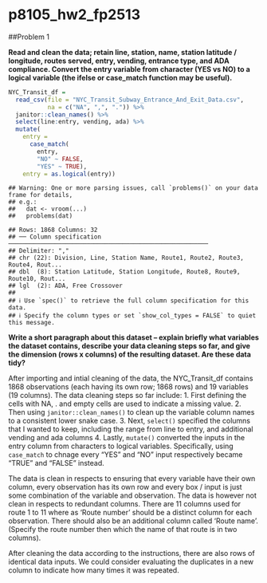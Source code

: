 p8105_hw2_fp2513
================

\##Problem 1

**Read and clean the data; retain line, station, name, station latitude
/ longitude, routes served, entry, vending, entrance type, and ADA
compliance. Convert the entry variable from character (YES vs NO) to a
logical variable (the ifelse or case_match function may be useful).**

``` r
NYC_Transit_df = 
  read_csv(file = "NYC_Transit_Subway_Entrance_And_Exit_Data.csv", 
           na = c("NA", ",", ".")) %>% 
  janitor::clean_names() %>% 
  select(line:entry, vending, ada) %>% 
  mutate(
    entry = 
      case_match(
        entry, 
        "NO" ~ FALSE, 
        "YES" ~ TRUE),
    entry = as.logical(entry))
```

    ## Warning: One or more parsing issues, call `problems()` on your data frame for details,
    ## e.g.:
    ##   dat <- vroom(...)
    ##   problems(dat)

    ## Rows: 1868 Columns: 32
    ## ── Column specification ────────────────────────────────────────────────────────
    ## Delimiter: ","
    ## chr (22): Division, Line, Station Name, Route1, Route2, Route3, Route4, Rout...
    ## dbl  (8): Station Latitude, Station Longitude, Route8, Route9, Route10, Rout...
    ## lgl  (2): ADA, Free Crossover
    ## 
    ## ℹ Use `spec()` to retrieve the full column specification for this data.
    ## ℹ Specify the column types or set `show_col_types = FALSE` to quiet this message.

**Write a short paragraph about this dataset – explain briefly what
variables the dataset contains, describe your data cleaning steps so
far, and give the dimension (rows x columns) of the resulting dataset.
Are these data tidy?**

After importing and intial cleaning of the data, the NYC_Transit_df
contains 1868 observations (each having its own row; 1868 rows) and 19
variables (19 columns). The data cleaning steps so far include: 1. First
defining the cells with NA, . and empty cells are used to indicate a
missing value. 2. Then using `janitor::clean_names()` to clean up the
variable column names to a consistent lower snake case. 3. Next,
`select()` specified the columns that I wanted to keep, including the
range from line to entry, and additional vending and ada columns 4.
Lastly, `mutate()` converted the inputs in the entry column from
characters to logical variables. Specifically, using `case_match` to
chnage every “YES” and “NO” input respectively became “TRUE” and “FALSE”
instead.

The data is clean in respects to ensuring that every variable have their
own column, every observation has its own row and every box / input is
just some combination of the variable and observation. The data is
however not clean in respects to redundant columns. There are 11 columns
used for route 1 to 11 where as ‘Route number’ should be a distinct
column for each observation. There should also be an additional column
called ‘Route name’. (Specify the route number then which the name of
that route is in two columns).

After cleaning the data according to the instructions, there are also
rows of identical data inputs. We could consider evaluating the
duplicates in a new column to indicate how many times it was repeated.
